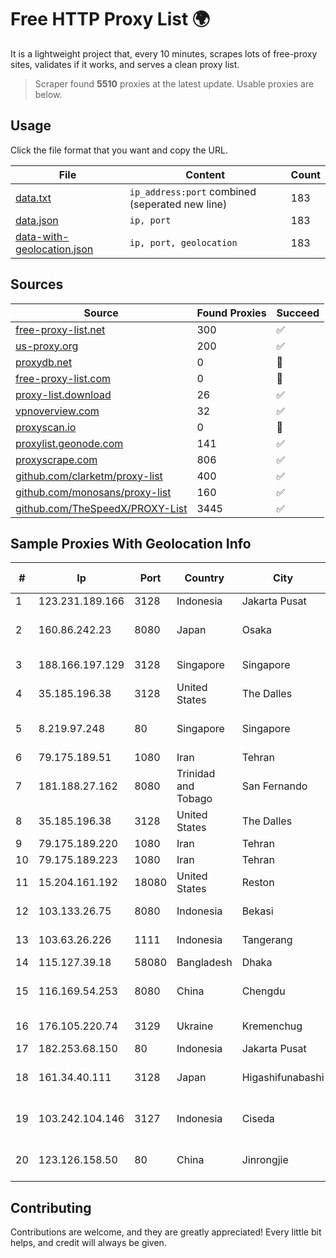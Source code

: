 
# Free HTTP Proxy List 🌍

It is a lightweight project that, every 10 minutes, scrapes lots of free-proxy sites, validates if it works, and serves a clean proxy list.


> Scraper found **5510** proxies at the latest update. Usable proxies are below.

## Usage

Click the file format that you want and copy the URL.


|File|Content|Count|
|----|-------|-----|
|[data.txt](https://raw.githubusercontent.com/themiralay/Proxy-List-World/master/data.txt)|`ip_address:port` combined (seperated new line)|183|
|[data.json](https://raw.githubusercontent.com/themiralay/Proxy-List-World/master/data.json)|`ip, port`|183|
|[data-with-geolocation.json](https://raw.githubusercontent.com/themiralay/Proxy-List-World/master/data-with-geolocation.json)|`ip, port, geolocation`|183|

## Sources

|Source|Found Proxies|Succeed|
|------|-------------|-------|
|[free-proxy-list.net](https://free-proxy-list.net)|300|✅|
|[us-proxy.org](https://www.us-proxy.org)|200|✅|
|[proxydb.net](http://proxydb.net)|0|🚫|
|[free-proxy-list.com](https://free-proxy-list.com/?page=&port=&type%5B%5D=http&type%5B%5D=https&up_time=0&search=Search)|0|🚫|
|[proxy-list.download](https://www.proxy-list.download/HTTP)|26|✅|
|[vpnoverview.com](https://vpnoverview.com/privacy/anonymous-browsing/free-proxy-servers)|32|✅|
|[proxyscan.io](https://www.proxyscan.io)|0|🚫|
|[proxylist.geonode.com](https://proxylist.geonode.com/api/proxy-list?limit=300&page=1&sort_by=lastChecked&sort_type=desc&protocols=http,https)|141|✅|
|[proxyscrape.com](https://api.proxyscrape.com/v2/?request=displayproxies&protocol=http&timeout=10000&country=all&ssl=all&anonymity=all)|806|✅|
|[github.com/clarketm/proxy-list](https://raw.githubusercontent.com/clarketm/proxy-list/master/proxy-list-raw.txt)|400|✅|
|[github.com/monosans/proxy-list](https://raw.githubusercontent.com/monosans/proxy-list/main/proxies/http.txt)|160|✅|
|[github.com/TheSpeedX/PROXY-List](https://raw.githubusercontent.com/TheSpeedX/PROXY-List/master/http.txt)|3445|✅|


## Sample Proxies With Geolocation Info

|#|Ip|Port|Country|City|Internet Service Provider|
|-|--|----|-------|----|-------------------------|
|1|123.231.189.166|3128|Indonesia|Jakarta Pusat|LINTASARTA|
|2|160.86.242.23|8080|Japan|Osaka|Sony Network Communications Inc|
|3|188.166.197.129|3128|Singapore|Singapore|DigitalOcean, LLC|
|4|35.185.196.38|3128|United States|The Dalles|Google LLC|
|5|8.219.97.248|80|Singapore|Singapore|Alibaba (US) Technology Co., Ltd.|
|6|79.175.189.51|1080|Iran|Tehran|Afranet|
|7|181.188.27.162|8080|Trinidad and Tobago|San Fernando|Columbus Communications Trinidad Limited.|
|8|35.185.196.38|3128|United States|The Dalles|Google LLC|
|9|79.175.189.220|1080|Iran|Tehran|Afranet|
|10|79.175.189.223|1080|Iran|Tehran|Afranet|
|11|15.204.161.192|18080|United States|Reston|OVH SAS|
|12|103.133.26.75|8080|Indonesia|Bekasi|PT PHATRIA INTI PERSADA|
|13|103.63.26.226|1111|Indonesia|Tangerang|PT Global Media Data Prima|
|14|115.127.39.18|58080|Bangladesh|Dhaka|BRACNet Limited|
|15|116.169.54.253|8080|China|Chengdu|China Unicom CHINA169 Network|
|16|176.105.220.74|3129|Ukraine|Kremenchug|NPK Home-Net Ltd.|
|17|182.253.68.150|80|Indonesia|Jakarta Pusat|BIZNET|
|18|161.34.40.111|3128|Japan|Higashifunabashi|NTT PC Communications, Inc.|
|19|103.242.104.146|3127|Indonesia|Ciseda|PT Lintas Jaringan Nusantara|
|20|123.126.158.50|80|China|Jinrongjie|China Unicom Beijing Province Network|



## Contributing

Contributions are welcome, and they are greatly appreciated! Every
little bit helps, and credit will always be given.

